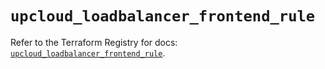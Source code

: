 # `upcloud_loadbalancer_frontend_rule`

Refer to the Terraform Registry for docs: [`upcloud_loadbalancer_frontend_rule`](https://registry.terraform.io/providers/upcloudltd/upcloud/5.27.0/docs/resources/loadbalancer_frontend_rule).
